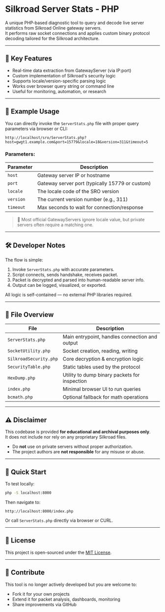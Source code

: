 # Silkroad Server Stats - PHP

A unique PHP-based diagnostic tool to query and decode live server statistics from Silkroad Online gateway servers.  
It performs raw socket connections and applies custom binary protocol decoding tailored for the Silkroad architecture.

---

## 📡 Key Features

- Real-time data extraction from GatewayServer (via IP:port)
- Custom implementation of Silkroad's security logic
- Supports locale/version-specific parsing logic
- Works over browser query string or command line
- Useful for monitoring, automation, or research

---

## 🧪 Example Usage

You can directly invoke the `ServerStats.php` file with proper query parameters via browser or CLI:

```text
http://localhost/sro/ServerStats.php?host=gwgt1.example.com&port=15779&locale=18&version=311&timeout=5
```

### Parameters:

| Parameter | Description |
|----------|-------------|
| `host` | Gateway server IP or hostname |
| `port` | Gateway server port (typically 15779 or custom) |
| `locale` | The locale code of the SRO version |
| `version` | The current version number (e.g., 311) |
| `timeout` | Max seconds to wait for connection/response |

> 📝 Most official GatewayServers ignore locale value, but private servers often require a matching one.

---

## 🛠 Developer Notes

The flow is simple:

1. Invoke `ServerStats.php` with accurate parameters.
2. Script connects, sends handshake, receives packet.
3. Packet is decrypted and parsed into human-readable server info.
4. Output can be logged, visualized, or exported.

All logic is self-contained — no external PHP libraries required.

---

## 📁 File Overview

| File | Description |
|------|-------------|
| `ServerStats.php` | Main entrypoint, handles connection and output |
| `SocketUtility.php` | Socket creation, reading, writing |
| `SilkroadSecurity.php` | Core decryption & encryption logic |
| `SecurityTable.php` | Static tables used by the protocol |
| `HexDump.php` | Utility to dump binary packets for inspection |
| `index.php` | Minimal browser UI to run queries |
| `bcmath.php` | Optional fallback for math operations |

---

## ⚠️ Disclaimer

This codebase is provided **for educational and archival purposes only**.  
It does not include nor rely on any proprietary Silkroad files.

- Do **not** use on private servers without proper authorization.
- The project authors are **not responsible** for any misuse or abuse.

---

## 🚀 Quick Start

To test locally:

```bash
php -S localhost:8000
```

Then navigate to:

```
http://localhost:8000/index.php
```

Or call `ServerStats.php` directly via browser or CURL.

---

## 📜 License

This project is open-sourced under the [MIT License](LICENSE).

---

## 🤝 Contribute

This tool is no longer actively developed but you are welcome to:

- Fork it for your own projects
- Extend it for packet analysis, dashboards, monitoring
- Share improvements via GitHub
